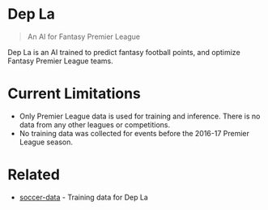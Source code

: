 # Dep La
> An AI for Fantasy Premier League

Dep La is an AI trained to predict fantasy football points, and optimize Fantasy Premier League teams. 

# Current Limitations
- Only Premier League data is used for training and inference. There is no data from any other leagues or competitions. 
- No training data was collected for events before the 2016-17 Premier League season. 

# Related
- [soccer-data](https://github.com/kz4killua/soccer-data) - Training data for Dep La